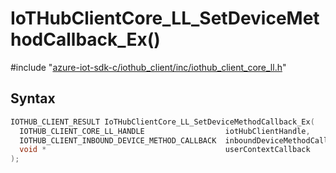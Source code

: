 # IoTHubClientCore_LL_SetDeviceMethodCallback_Ex()

\#include "[azure-iot-sdk-c/iothub_client/inc/iothub_client_core_ll.h](../iot-c-ref-iothub-client-core-ll-h.md)"  

## Syntax

```C
IOTHUB_CLIENT_RESULT IoTHubClientCore_LL_SetDeviceMethodCallback_Ex(
  IOTHUB_CLIENT_CORE_LL_HANDLE                  iotHubClientHandle,
  IOTHUB_CLIENT_INBOUND_DEVICE_METHOD_CALLBACK  inboundDeviceMethodCallback,
  void *                                        userContextCallback
);
```

